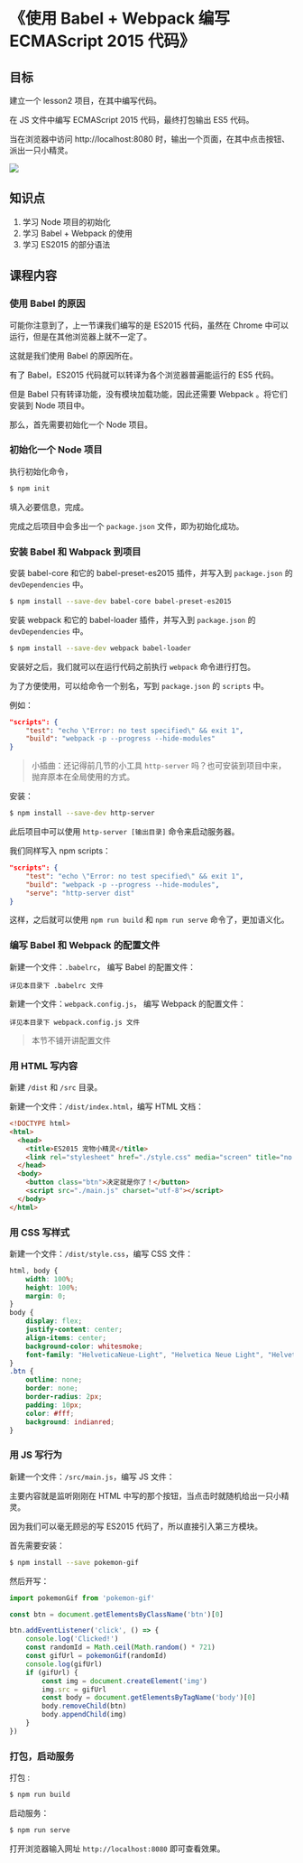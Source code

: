 # 《使用 Babel + Webpack 编写 ECMAScript 2015 代码》

## 目标

建立一个 lesson2 项目，在其中编写代码。

在 JS 文件中编写 ECMAScript 2015 代码，最终打包输出 ES5 代码。

当在浏览器中访问 http://localhost:8080 时，输出一个页面，在其中点击按钮、派出一只小精灵。

![](https://raw.githubusercontent.com/hugojing/web-lessons/master/lesson2/lesson2.gif)

## 知识点

1. 学习 Node 项目的初始化
2. 学习 Babel + Webpack 的使用
3. 学习 ES2015 的部分语法

## 课程内容

### 使用 Babel 的原因

可能你注意到了，上一节课我们编写的是 ES2015 代码，虽然在 Chrome 中可以运行，但是在其他浏览器上就不一定了。

这就是我们使用 Babel 的原因所在。

有了 Babel，ES2015 代码就可以转译为各个浏览器普遍能运行的 ES5 代码。

但是 Babel 只有转译功能，没有模块加载功能，因此还需要 Webpack 。将它们安装到 Node 项目中。

那么，首先需要初始化一个 Node 项目。

### 初始化一个 Node 项目

执行初始化命令，

```bash
$ npm init
```

填入必要信息，完成。

完成之后项目中会多出一个 `package.json` 文件，即为初始化成功。

### 安装 Babel 和 Wabpack 到项目

安装 babel-core 和它的 babel-preset-es2015 插件，并写入到 `package.json` 的 `devDependencies` 中。

```bash
$ npm install --save-dev babel-core babel-preset-es2015
```

安装 webpack 和它的 babel-loader 插件，并写入到 `package.json` 的 `devDependencies` 中。

```bash
$ npm install --save-dev webpack babel-loader

```

安装好之后，我们就可以在运行代码之前执行 `webpack` 命令进行打包。

为了方便使用，可以给命令一个别名，写到 `package.json` 的 `scripts` 中。

例如：

```json
"scripts": {
    "test": "echo \"Error: no test specified\" && exit 1",
    "build": "webpack -p --progress --hide-modules"
}
```

> 小插曲：还记得前几节的小工具 `http-server` 吗？也可安装到项目中来，抛弃原本在全局使用的方式。

安装：

```bash
$ npm install --save-dev http-server
```

此后项目中可以使用 `http-server [输出目录]` 命令来启动服务器。

我们同样写入 npm scripts：

```json
"scripts": {
    "test": "echo \"Error: no test specified\" && exit 1",
    "build": "webpack -p --progress --hide-modules",
    "serve": "http-server dist"
}
```

这样，之后就可以使用 `npm run build` 和 `npm run serve` 命令了，更加语义化。

### 编写 Babel 和 Webpack 的配置文件

新建一个文件：`.babelrc`， 编写 Babel 的配置文件：

```
详见本目录下 .babelrc 文件
```

新建一个文件：`webpack.config.js`， 编写 Webpack 的配置文件：

```
详见本目录下 webpack.config.js 文件
```

> 本节不铺开讲配置文件

### 用 HTML 写内容

新建 `/dist` 和 `/src` 目录。

新建一个文件：`/dist/index.html`，编写 HTML 文档：

```html
<!DOCTYPE html>
<html>
  <head>
    <title>ES2015 宠物小精灵</title>
    <link rel="stylesheet" href="./style.css" media="screen" title="no title" charset="utf-8">
  </head>
  <body>
    <button class="btn">决定就是你了！</button>
    <script src="./main.js" charset="utf-8"></script>
  </body>
</html>
```

### 用 CSS 写样式

新建一个文件：`/dist/style.css`，编写 CSS 文件：

```css
html, body {
    width: 100%;
    height: 100%;
    margin: 0;
}
body {
    display: flex;
    justify-content: center;
    align-items: center;
    background-color: whitesmoke;
    font-family: "HelveticaNeue-Light", "Helvetica Neue Light", "Helvetica Neue", Helvetica, Arial, "Lucida Grande", sans-serif;
}
.btn {
    outline: none;
    border: none;
    border-radius: 2px;
    padding: 10px;
    color: #fff;
    background: indianred;
}
```

### 用 JS 写行为

新建一个文件：`/src/main.js`，编写 JS 文件：

主要内容就是监听刚刚在 HTML 中写的那个按钮，当点击时就随机给出一只小精灵。

因为我们可以毫无顾忌的写 ES2015 代码了，所以直接引入第三方模块。

首先需要安装：

```bash
$ npm install --save pokemon-gif
```

然后开写：

```js
import pokemonGif from 'pokemon-gif'

const btn = document.getElementsByClassName('btn')[0]

btn.addEventListener('click', () => {
    console.log('Clicked!')
    const randomId = Math.ceil(Math.random() * 721)
    const gifUrl = pokemonGif(randomId)
    console.log(gifUrl)
    if (gifUrl) {
        const img = document.createElement('img')
        img.src = gifUrl
        const body = document.getElementsByTagName('body')[0]
        body.removeChild(btn)
        body.appendChild(img)
    }
})
```

### 打包，启动服务

打包 :

```bash
$ npm run build
```

启动服务：

```bash
$ npm run serve
```

打开浏览器输入网址 `http://localhost:8080` 即可查看效果。
